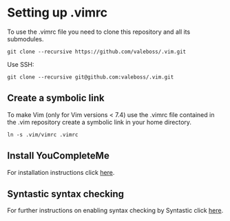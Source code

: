 # Setting up .vimrc

To use the .vimrc file you need to clone this repository and all its submodules.
```
git clone --recursive https://github.com/valeboss/.vim.git
```
Use SSH:
```
git clone --recursive git@github.com:valeboss/.vim.git
```

## Create a symbolic link

To make Vim (only for Vim versions < 7.4) use the .vimrc file contained in the .vim repository create a symbolic link in your home directory.
```
ln -s .vim/vimrc .vimrc
```

## Install YouCompleteMe
For installation instructions click [here](https://github.com/Valloric/YouCompleteMe "YouCompleteMe GitHub Repository").

## Syntastic syntax checking
For further instructions on enabling syntax checking by Syntastic click [here](https://github.com/vim-syntastic/syntastic "Syntastic GitHub Repository").
